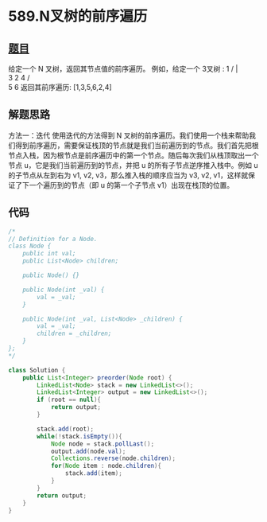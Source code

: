 # 589.N叉树的前序遍历

## [题目](https://leetcode-cn.com/problems/n-ary-tree-preorder-traversal/)
给定一个 N 叉树，返回其节点值的前序遍历。
           例如，给定一个 3叉树 :
                      1
                   /  |  \
                  3   2   4
                 / \
                5   6
返回其前序遍历: [1,3,5,6,2,4]

## 解题思路
方法一：迭代
使用迭代的方法得到 N 叉树的前序遍历。我们使用一个栈来帮助我们得到前序遍历，需要保证栈顶的节点就是我们当前遍历到的节点。我们首先把根节点入栈，因为根节点是前序遍历中的第一个节点。随后每次我们从栈顶取出一个节点 u，它是我们当前遍历到的节点，并把 u 的所有子节点逆序推入栈中。例如 u 的子节点从左到右为 v1, v2, v3，那么推入栈的顺序应当为 v3, v2, v1，这样就保证了下一个遍历到的节点（即 u 的第一个子节点 v1）出现在栈顶的位置。

## 代码
```java
/*
// Definition for a Node.
class Node {
    public int val;
    public List<Node> children;

    public Node() {}

    public Node(int _val) {
        val = _val;
    }

    public Node(int _val, List<Node> _children) {
        val = _val;
        children = _children;
    }
};
*/

class Solution {
    public List<Integer> preorder(Node root) {
        LinkedList<Node> stack = new LinkedList<>();
        LinkedList<Integer> output = new LinkedList<>();
        if (root == null){
            return output;
        }  

        stack.add(root);
        while(!stack.isEmpty()){
            Node node = stack.pollLast();
            output.add(node.val);
            Collections.reverse(node.children);
            for(Node item : node.children){
                stack.add(item);
            }
        }    
        return output;  
    }
}
```
